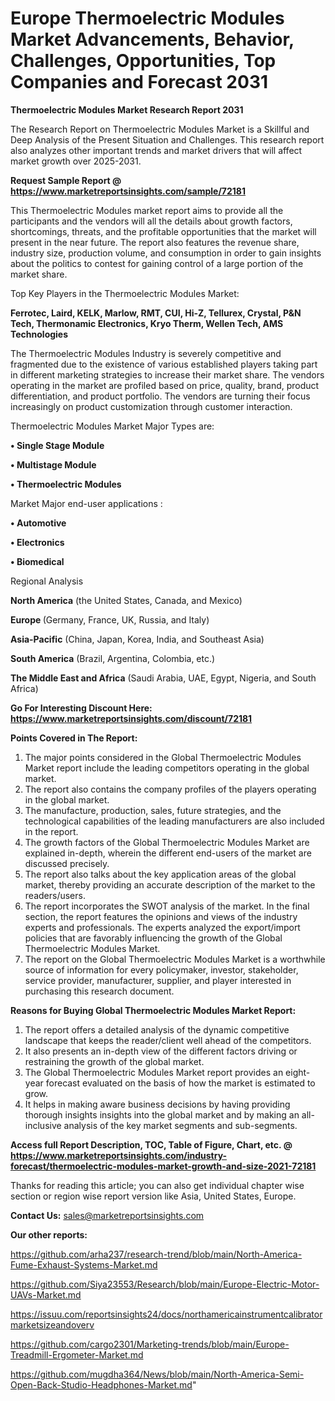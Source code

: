 # Europe Thermoelectric Modules Market Advancements, Behavior, Challenges, Opportunities, Top Companies and Forecast 2031

<strong>Thermoelectric Modules Market Research Report 2031</strong>

The Research Report on Thermoelectric Modules Market is a Skillful and Deep Analysis of the Present Situation and Challenges. This research report also analyzes other important trends and market drivers that will affect market growth over 2025-2031.

<strong>Request Sample Report @ <a href=https://www.marketreportsinsights.com/sample/72181>https://www.marketreportsinsights.com/sample/72181</a></strong>

This Thermoelectric Modules market report aims to provide all the participants and the vendors will all the details about growth factors, shortcomings, threats, and the profitable opportunities that the market will present in the near future. The report also features the revenue share, industry size, production volume, and consumption in order to gain insights about the politics to contest for gaining control of a large portion of the market share.

Top Key Players in the Thermoelectric Modules Market:

<strong>Ferrotec, Laird, KELK, Marlow, RMT, CUI, Hi-Z, Tellurex, Crystal, P&N Tech, Thermonamic Electronics, Kryo Therm, Wellen Tech, AMS Technologies</strong>

The Thermoelectric Modules Industry is severely competitive and fragmented due to the existence of various established players taking part in different marketing strategies to increase their market share. The vendors operating in the market are profiled based on price, quality, brand, product differentiation, and product portfolio. The vendors are turning their focus increasingly on product customization through customer interaction.

Thermoelectric Modules Market Major Types are:

<strong>• Single Stage Module

• Multistage Module

• Thermoelectric Modules</strong>

Market Major end-user applications :

<strong>• Automotive

• Electronics

• Biomedical</strong>

Regional Analysis

</u><strong><b>North America</b></strong> (the United States, Canada, and Mexico)

<strong><b>Europe </b></strong>(Germany, France, UK, Russia, and Italy)

<strong><b>Asia-Pacific</b></strong> (China, Japan, Korea, India, and Southeast Asia)

<strong><b>South America</b></strong> (Brazil, Argentina, Colombia, etc.)

<strong><b>The Middle East and Africa</b></strong> (Saudi Arabia, UAE, Egypt, Nigeria, and South Africa)

<strong>Go For Interesting Discount Here: <a href=https://www.marketreportsinsights.com/discount/72181>https://www.marketreportsinsights.com/discount/72181</a></strong>

<strong>Points Covered in The Report:</strong>
<ol>
  <li>The major points considered in the Global Thermoelectric Modules Market report include the leading competitors operating in the global market.</li>
  <li>The report also contains the company profiles of the players operating in the global market.</li>
  <li>The manufacture, production, sales, future strategies, and the technological capabilities of the leading manufacturers are also included in the report.</li>
  <li>The growth factors of the Global Thermoelectric Modules Market are explained in-depth, wherein the different end-users of the market are discussed precisely.</li>
  <li>The report also talks about the key application areas of the global market, thereby providing an accurate description of the market to the readers/users.</li>
  <li>The report incorporates the SWOT analysis of the market. In the final section, the report features the opinions and views of the industry experts and professionals. The experts analyzed the export/import policies that are favorably influencing the growth of the Global Thermoelectric Modules Market.</li>
  <li>The report on the Global Thermoelectric Modules Market is a worthwhile source of information for every policymaker, investor, stakeholder, service provider, manufacturer, supplier, and player interested in purchasing this research document.</li>
</ol>
<strong>Reasons for Buying Global Thermoelectric Modules Market Report:</strong>

<ol>
  <li>The report offers a detailed analysis of the dynamic competitive landscape that keeps the reader/client well ahead of the competitors.</li>
  <li>It also presents an in-depth view of the different factors driving or restraining the growth of the global market.</li>
  <li>The Global Thermoelectric Modules Market report provides an eight-year forecast evaluated on the basis of how the market is estimated to grow.</li>
  <li>It helps in making aware business decisions by having providing thorough insights insights into the global market and by making an all-inclusive analysis of the key market segments and sub-segments.</li>
</ol>
<strong>Access full Report Description, TOC, Table of Figure, Chart, etc. @ <a href=https://www.marketreportsinsights.com/industry-forecast/thermoelectric-modules-market-growth-and-size-2021-72181>https://www.marketreportsinsights.com/industry-forecast/thermoelectric-modules-market-growth-and-size-2021-72181</a></strong>


Thanks for reading this article; you can also get individual chapter wise section or region wise report version like Asia, United States, Europe.

<strong>Contact Us:</strong>
sales@marketreportsinsights.com

<strong>Our other reports:</strong>

<a href=https://github.com/arha237/research-trend/blob/main/North-America-Fume-Exhaust-Systems-Market.md>https://github.com/arha237/research-trend/blob/main/North-America-Fume-Exhaust-Systems-Market.md</a>

<a href=https://github.com/Siya23553/Research/blob/main/Europe-Electric-Motor-UAVs-Market.md>https://github.com/Siya23553/Research/blob/main/Europe-Electric-Motor-UAVs-Market.md</a>

<a href=https://issuu.com/reportsinsights24/docs/northamericainstrumentcalibratormarketsizeandoverv>https://issuu.com/reportsinsights24/docs/northamericainstrumentcalibratormarketsizeandoverv</a>

<a href=https://github.com/cargo2301/Marketing-trends/blob/main/Europe-Treadmill-Ergometer-Market.md>https://github.com/cargo2301/Marketing-trends/blob/main/Europe-Treadmill-Ergometer-Market.md</a>

<a href=https://github.com/mugdha364/News/blob/main/North-America-Semi-Open-Back-Studio-Headphones-Market.md>https://github.com/mugdha364/News/blob/main/North-America-Semi-Open-Back-Studio-Headphones-Market.md</a>"
